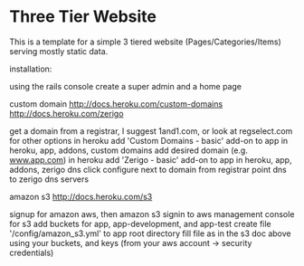 # Three Tier Website

This is a template for a simple 3 tiered website (Pages/Categories/Items)
serving mostly static data.

installation:


using the rails console create a super admin and a home page


custom domain
http://docs.heroku.com/custom-domains
http://docs.heroku.com/zerigo

get a domain from a registrar, I suggest 1and1.com, or look at regselect.com
  for other options
in heroku add 'Custom Domains - basic' add-on to app
in heroku, app, addons, custom domains add desired domain (e.g. www.app.com)
in heroku add 'Zerigo - basic' add-on to app
in heroku, app, addons, zerigo dns click configure next to domain
from registrar point dns to zerigo dns servers


amazon s3
http://docs.heroku.com/s3

signup for amazon aws, then amazon s3
signin to aws management console for s3
add buckets for app, app-development, and app-test
create file '/config/amazon_s3.yml' to app root directory
fill file as in the s3 doc above using your buckets, and keys (from your aws
  account -> security credentials)
